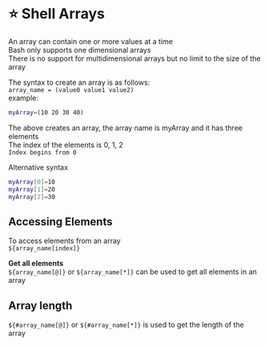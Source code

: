 # :star: Shell Arrays  

An array can contain one or more values at a time  
Bash only supports one dimensional arrays  
There is no support for multidimensional arrays but no limit to the size of the array  

The syntax to create an array is as follows:  
`array_name = (value0 value1 value2)`  
example:

```bash
myArray=(10 20 30 40)
```

The above creates an array, the array name is myArray and it has three elements  
The index of the elements is 0, 1, 2  
`Index begins from 0`  

Alternative syntax  
```bash
myArray[0]=10
myArray[1]=20
myArray[2]=30
```

## Accessing Elements  
To access elements from an array  
`${array_name[index]}`  
  
__Get all elements__  
`${array_name[@]}` or `${array_name[*]}` can be used to get all elements in an array  

## Array length  

`${#array_name[@]}` or `${#array_name[*]}` is used to get the length of the array  